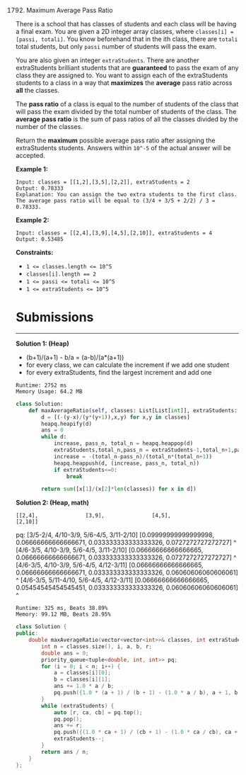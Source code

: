 1792. Maximum Average Pass Ratio

There is a school that has classes of students and each class will be having a final exam. You are given a 2D integer array classes, where `classes[i] = [passi, totali]`. You know beforehand that in the ith class, there are `totali` total students, but only `passi` number of students will pass the exam.

You are also given an integer `extraStudents`. There are another extraStudents brilliant students that are **guaranteed** to pass the exam of any class they are assigned to. You want to assign each of the extraStudents students to a class in a way that **maximizes** the **average** pass ratio across **all** the classes.

The **pass ratio** of a class is equal to the number of students of the class that will pass the exam divided by the total number of students of the class. The **average pass ratio** is the sum of pass ratios of all the classes divided by the number of the classes.

Return the **maximum** possible average pass ratio after assigning the extraStudents students. Answers within `10^-5` of the actual answer will be accepted.

 

**Example 1:**
```
Input: classes = [[1,2],[3,5],[2,2]], extraStudents = 2
Output: 0.78333
Explanation: You can assign the two extra students to the first class. The average pass ratio will be equal to (3/4 + 3/5 + 2/2) / 3 = 0.78333.
```

**Example 2:**
```
Input: classes = [[2,4],[3,9],[4,5],[2,10]], extraStudents = 4
Output: 0.53485
```

**Constraints:**

* `1 <= classes.length <= 10^5`
* `classes[i].length == 2`
* `1 <= passi <= totali <= 10^5`
* `1 <= extraStudents <= 10^5`

# Submissions
---
**Solution 1: (Heap)**

* (b+1)/(a+1) - b/a = (a-b)/(a*(a+1))
* for every class, we can calculate the increment if we add one student
* for every extraStudents, find the largest increment and add one

```
Runtime: 2752 ms
Memory Usage: 64.2 MB
```
```python
class Solution:
    def maxAverageRatio(self, classes: List[List[int]], extraStudents: int) -> float:
        d = [(-(y-x)/(y*(y+1)),x,y) for x,y in classes]
        heapq.heapify(d)
        ans = 0
        while d:
            increase, pass_n, total_n = heapq.heappop(d)
            extraStudents,total_n,pass_n = extraStudents-1,total_n+1,pass_n+1
            increase = -(total_n-pass_n)/(total_n*(total_n+1))
            heapq.heappush(d, (increase, pass_n, total_n))
            if extraStudents<=0:
                break

        return sum([x[1]/(x[2]*len(classes)) for x in d])
```

**Solution 2: (Heap, math)**

    [[2,4],               [3,9],               [4,5],                [2,10]]
pq: [3/5-2/4,             4/10-3/9,            5/6-4/5,              3/11-2/10]
    [0.09999999999999998, 0.06666666666666671, 0.033333333333333326, 0.0727272727272727]
        ^
    [4/6-3/5,             4/10-3/9,            5/6-4/5,              3/11-2/10]
    [0.06666666666666665, 0.06666666666666671, 0.033333333333333326, 0.0727272727272727]
                                                                         ^
    [4/6-3/5,             4/10-3/9,            5/6-4/5,              4/12-3/11]
    [0.06666666666666665, 0.06666666666666671, 0.033333333333333326, 0.06060606060606061]
                              ^
    [4/6-3/5,             5/11-4/10,           5/6-4/5,              4/12-3/11]
    [0.06666666666666665, 0.05454545454545451, 0.033333333333333326, 0.06060606060606061]
        ^
```
Runtime: 325 ms, Beats 38.89%
Memory: 99.12 MB, Beats 28.95%
```
```c++
class Solution {
public:
    double maxAverageRatio(vector<vector<int>>& classes, int extraStudents) {
        int n = classes.size(), i, a, b, r;
        double ans = 0;
        priority_queue<tuple<double, int, int>> pq;
        for (i = 0; i < n; i++) {
            a = classes[i][0];
            b = classes[i][1];
            ans += 1.0 * a / b;
            pq.push({1.0 * (a + 1) / (b + 1) - (1.0 * a / b), a + 1, b + 1});
        }
        while (extraStudents) {
            auto [r, ca, cb] = pq.top();
            pq.pop();
            ans += r;
            pq.push({(1.0 * ca + 1) / (cb + 1) - (1.0 * ca / cb), ca + 1, cb + 1});
            extraStudents--;
        }
        return ans / n;
    }
};
```
